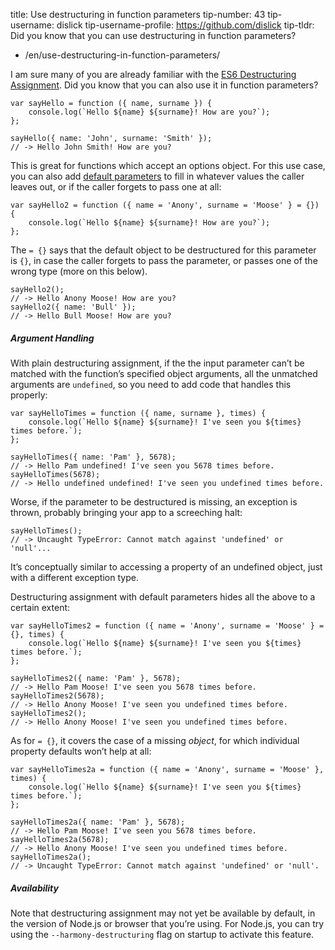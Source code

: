 title: Use destructuring in function parameters tip-number: 43 tip-username: dislick tip-username-profile: https://github.com/dislick tip-tldr: Did you know that you can use destructuring in function parameters?

-   /en/use-destructuring-in-function-parameters/

I am sure many of you are already familiar with the [ES6 Destructuring Assignment](https://developer.mozilla.org/en-US/docs/Web/JavaScript/Reference/Operators/Destructuring_assignment). Did you know that you can also use it in function parameters?

    var sayHello = function ({ name, surname }) {
        console.log(`Hello ${name} ${surname}! How are you?`);
    };

    sayHello({ name: 'John', surname: 'Smith' });
    // -> Hello John Smith! How are you?

This is great for functions which accept an options object. For this use case, you can also add [default parameters](https://developer.mozilla.org/en-US/docs/Web/JavaScript/Reference/Functions/Default_parameters) to fill in whatever values the caller leaves out, or if the caller forgets to pass one at all:

    var sayHello2 = function ({ name = 'Anony', surname = 'Moose' } = {}) {
        console.log(`Hello ${name} ${surname}! How are you?`);
    };

The `= {}` says that the default object to be destructured for this parameter is `{}`, in case the caller forgets to pass the parameter, or passes one of the wrong type (more on this below).

    sayHello2();
    // -> Hello Anony Moose! How are you?
    sayHello2({ name: 'Bull' });
    // -> Hello Bull Moose! How are you?

##### Argument Handling

With plain destructuring assignment, if the the input parameter can’t be matched with the function’s specified object arguments, all the unmatched arguments are `undefined`, so you need to add code that handles this properly:

    var sayHelloTimes = function ({ name, surname }, times) {
        console.log(`Hello ${name} ${surname}! I've seen you ${times} times before.`);
    };

    sayHelloTimes({ name: 'Pam' }, 5678);
    // -> Hello Pam undefined! I've seen you 5678 times before.
    sayHelloTimes(5678);
    // -> Hello undefined undefined! I've seen you undefined times before.

Worse, if the parameter to be destructured is missing, an exception is thrown, probably bringing your app to a screeching halt:

    sayHelloTimes();
    // -> Uncaught TypeError: Cannot match against 'undefined' or 'null'...

It’s conceptually similar to accessing a property of an undefined object, just with a different exception type.

Destructuring assignment with default parameters hides all the above to a certain extent:

    var sayHelloTimes2 = function ({ name = 'Anony', surname = 'Moose' } = {}, times) {
        console.log(`Hello ${name} ${surname}! I've seen you ${times} times before.`);
    };

    sayHelloTimes2({ name: 'Pam' }, 5678);
    // -> Hello Pam Moose! I've seen you 5678 times before.
    sayHelloTimes2(5678);
    // -> Hello Anony Moose! I've seen you undefined times before.
    sayHelloTimes2();
    // -> Hello Anony Moose! I've seen you undefined times before.

As for `= {}`, it covers the case of a missing *object*, for which individual property defaults won’t help at all:

    var sayHelloTimes2a = function ({ name = 'Anony', surname = 'Moose' }, times) {
        console.log(`Hello ${name} ${surname}! I've seen you ${times} times before.`);
    };

    sayHelloTimes2a({ name: 'Pam' }, 5678);
    // -> Hello Pam Moose! I've seen you 5678 times before.
    sayHelloTimes2a(5678);
    // -> Hello Anony Moose! I've seen you undefined times before.
    sayHelloTimes2a();
    // -> Uncaught TypeError: Cannot match against 'undefined' or 'null'.

##### Availability

Note that destructuring assignment may not yet be available by default, in the version of Node.js or browser that you’re using. For Node.js, you can try using the `--harmony-destructuring` flag on startup to activate this feature.
